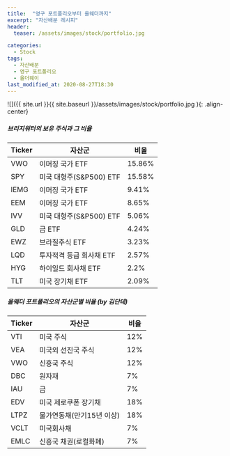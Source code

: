 ```yaml
---
title:  "영구 포트폴리오부터 올웨더까지"
excerpt: "자산배분 레시피"
header:
  teaser: /assets/images/stock/portfolio.jpg

categories:
  - Stock
tags:
  - 자산배분
  - 영구 포트폴리오
  - 올더웨이
last_modified_at: 2020-08-27T18:30
---
```


![]({{ site.url }}{{ site.baseurl }}/assets/images/stock/portfolio.jpg   ){: .align-center} 


##### 브리지워터의 보유 주식과 그 비율   

|	<center>Ticker</center>	|	<center>자산군</center>		|	<center>비율</center>		|
| :---------------------------	| :------------------------------------	| :------------------------------------	|
| VWO		 		| 이머징 국가 ETF				| 15.86%					|
| SPY			 	| 미국 대형주(S&P500) ETF			| 15.58%					|
| IEMG		 		| 이머징 국가 ETF				| 9.41%					|
| EEM			 	| 이머징 국가 ETF				| 8.65%					|
| IVV		 		| 미국 대형주(S&P500) ETF			| 5.06%					|
| GLD			 	| 금 ETF					| 4.24%					|
| EWZ		 		| 브라질주식 ETF				| 3.23%					|
| LQD			 	| 투자적격 등급 회사채 ETF			| 2.57%					|
| HYG			 	| 하이일드 회사채 ETF				| 2.2%					|
| TLT			 	| 미국 장기채 ETF				| 2.09%					|


##### 올웨더 포트폴리오의 자산군별 비율 (by 김단테)   

|	<center>Ticker</center>	|	<center>자산군</center>		|	<center>비율</center>		|
| :---------------------------	| :------------------------------------	| :------------------------------------	|
| VTI		 		| 미국 주식					| 12%					|
| VEA			 	| 미국외 선진국 주식				| 12%					|
| VWO		 		| 신흥국 주식				| 12%					|
| DBC			 	| 원자재					| 7%					|
| IAU		 		| 금					| 7%					|
| EDV			 	| 미국 제로쿠폰 장기채				| 18%					|
| LTPZ		 		| 물가연동채(만기15년 이상)			| 18%					|
| VCLT			 	| 미국회사채				| 7%					|
| EMLC			 	| 신흥국 채권(로컬화폐)				| 7%					|
